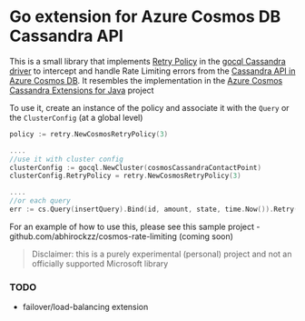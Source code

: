 # Go extension for Azure Cosmos DB Cassandra API

This is a small library that implements [Retry Policy](https://pkg.go.dev/github.com/gocql/gocql?tab=doc#RetryPolicy) in the [gocql Cassandra driver](https://github.com/gocql/gocql) to intercept and handle Rate Limiting errors from the [Cassandra API in Azure Cosmos DB](https://docs.microsoft.com/azure/cosmos-db/cassandra-introduction?WT.mc_id=data-0000-abhishgu). It resembles the implementation in the [Azure Cosmos Cassandra Extensions for Java](https://github.com/Azure/azure-cosmos-cassandra-extensions) project

To use it, create an instance of the policy and associate it with the `Query` or the `ClusterConfig` (at a global level)

```go
policy := retry.NewCosmosRetryPolicy(3)

....
//use it with cluster config
clusterConfig := gocql.NewCluster(cosmosCassandraContactPoint)
clusterConfig.RetryPolicy = retry.NewCosmosRetryPolicy(3)

....
//or each query
err := cs.Query(insertQuery).Bind(id, amount, state, time.Now()).Retry(policy).Exec()
```

For an example of how to use this, please see this sample project - github.com/abhirockzz/cosmos-rate-limiting (coming soon)

> Disclaimer: this is a purely experimental (personal) project and not an officially supported Microsoft library

### TODO

- failover/load-balancing extension